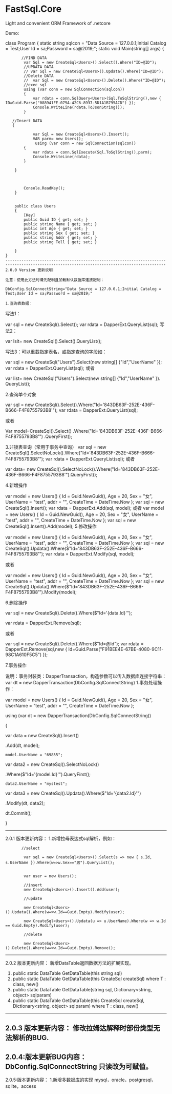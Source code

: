 # FastSql.Core
Light and convenient ORM Framework of .netcore

Demo:

 class Program
    {
        static string sqlcon = "Data Source = 127.0.0.1;Initial Catalog = Test;User Id = sa;Password = sa@2019;";
        static void Main(string[] args)
        {
           
           //FIND DATA
            var Sql = new CreateSql<Users>().Select().Where("ID=@ID");
            //UPDATA DATA
            // var Sql = new CreateSql<Users>().Updata().Where("ID=@ID");          
            //Delete DATA
            //  var Sql = new CreateSql<Users>().Delete().Where("ID=@ID");
            //exec sql
            using (var conn = new SqlConnection(sqlcon))
            {
                var rdata = conn.SqlQuery<Users>(Sql.ToSqlString(),new { ID=Guid.Parse("088941FE-075A-42C6-8937-5D1A1B795ACD") });
                Console.WriteLine(rdata.ToJsonString());
            }
    
       //Insert DATA
       {
  
                var Sql = new CreateSql<Users>().Insert();
                VAR parm= new Users();
                 using (var conn = new SqlConnection(sqlcon))
            {
                var rdata = conn.SqlExecute(Sql.ToSqlString(),parm);
                Console.WriteLine(rdata);
            }
 
        }



            Console.ReadKey();
        }


        public class Users
        {
            [Key]
            public Guid ID { get; set; }
            public string Name { get; set; }
            public int Age { get; set; }
            public string Sex { get; set; }
            public string Addr { get; set; }
            public string Tell { get; set; }

        }
    }
    --------------------------------------------------------------------------------------------------------------------------------------------
    2.0.0 Version 更新说明

    注意：使用此方法时请先配制且加载默认数据库连接配制：

    DbConfig.SqlConnectString="Data Source = 127.0.0.1;Initial Catalog = Test;User Id = sa;Password = sa@2019;"

    1.查询表数据：

写法1：

 var sql = new CreateSql<Users>().Select();
 var rdata = DapperExt.QueryList(sql);
写法2：
 
 var lsit= new CreateSql<Users>().Select().QueryList();

写法3：可以重载指定表名，或指定查询的字段如：

   var sql = new CreateSql<Users>("Users").Select(new string[] {"Id","UserName" });
   var rdata = DapperExt.QueryList(sql);
 或者
 
var list= new CreateSql<Users>("Users").Select(new string[] {"Id","UserName" }).
QueryList();

2.查询单个对象

var sql = new CreateSql<Users>().Select().Where("Id='843DB63F-252E-436F-B666-F4F8755793B8'");
var rdata = DapperExt.QueryList(sql);
 
或者

Var model=CreateSql<Users>().Select() 
.Where("Id='843DB63F-252E-436F-B666-F4F8755793B8'")
.QueryFirst();

3.非锁表查询（常用于事务中查询）
var sql = new CreateSql<Users>().SelectNoLock().Where("Id='843DB63F-252E-436F-B666-F4F8755793B8'"); 
var rdata = DapperExt.QueryList(sql);
或者
 
 var data= new CreateSql<Users>().SelectNoLock().Where("Id='843DB63F-252E-436F-B666-F4F8755793B8'").QueryFirst();

4.新增操作

var model = new Users() { 
Id = Guid.NewGuid(),
 Age = 20,
 Sex = "女",
 UserName = "test",
 addr = "",
 CreateTime = DateTime.Now };
   var sql = new CreateSql<Users>().Insert();
   var rdata = DapperExt.Add(sql, model);
或者
 var model = new Users() { Id = Guid.NewGuid(), Age = 20, Sex = "女", UserName = "test", addr = "", CreateTime = DateTime.Now };
 var sql = new CreateSql<Users>().Insert().Add(model);
5.修改操作

 var model = new Users() { Id = Guid.NewGuid(), Age = 20, Sex = "女", UserName = "test", addr = "", CreateTime = DateTime.Now };
var sql = new CreateSql<Users>().Updata().Where($"Id='843DB63F-252E-436F-B666-F4F8755793B8'");
var rdata = DapperExt.Modify(sql, model);
 
或者

 var model = new Users() { Id = Guid.NewGuid(), Age = 20, Sex = "女", UserName = "test", addr = "", CreateTime = DateTime.Now };
 var sql = new CreateSql<Users>().Updata().Where($"Id='843DB63F-252E-436F-B666-F4F8755793B8'").Modify(model);

6.删除操作

  var sql = new CreateSql<Users>().Delete().Where($"Id='{data.Id}'");
 
  var rdata = DapperExt.Remove(sql);
 
或者

  var sql = new CreateSql<Users>().Delete().Where($"Id=@Id");
   var rdata = DapperExt.Remove(sql,new { Id=Guid.Parse("F91BEE4E-67BE-4080-9C11-98C1A610F5C5") });


7.事务操作

说明：事务封装类：DapperTransaction，构造参数可以传入数据库连接字符串：
var dt = new DapperTransaction(DbConfig.SqlConnectString)
1.事务处理操作：

  var model = new Users() { 
Id = Guid.NewGuid(),
 Age = 20, Sex = "女",
 UserName = "test", 
addr = "", 
CreateTime = DateTime.Now };

  using (var dt = new DapperTransaction(DbConfig.SqlConnectString))
  
  {
  
var data = new CreateSql<Users>().Insert()
 
.Add(dt, model);

    model.UserName = "69855";
    
var data2 = new CreateSql<Users>().SelectNoLock()
 
.Where($"Id='{model.Id}'").QueryFirst();

    data2.UserName = "mystest";
    
 var data3 = new CreateSql<Users>().Updata().Where($"Id='{data2.Id}'")
 
.Modify(dt, data2);

   dt.Commit(); 

   }
    
---------------------------------------------------------------------------------------------------------------------------------------------------------------------
2.0.1 版本更新内容：
           1.新增拉母表达式sql解析，例如：
           
           //select
           
            var sql = new CreateSql<Users>().Select(s => new { s.Id, s.UserName }).Where(w=>w.Sex=="男").QueryList();


            var user = new Users();
            
            //insert
            new CreateSql<Users>().Insert().Add(user);

            //update
            
            new CreateSql<Users>().Updata().Where(w=>w.Id==Guid.Empty).Modify(user);

            new CreateSql<Users>().Updata(u => u.UserName).Where(w => w.Id == Guid.Empty).Modify(user);

            //delete
            
            new CreateSql<Users>().Delete().Where(w=>w.Id==Guid.Empty).Remove();
 ------------------------------------------------------------------------------------------------------------------------------------------
 2.0.2 版本更新内容：
新增DataTable返回数据方法的扩展实现。
1. public static DataTable GetDataTable(this string sql)
2. public static DataTable GetDataTable<T>(this CreateSql<T> createSql) where T : class, new()
3. public static DataTable GetDataTable(string sql, Dictionary<string, object> sqlparam)
4. public static DataTable GetDataTable<T>(this CreateSql<T> createSql, Dictionary<string, object> sqlparam) where T : class, new()
-------------------------------------------------------------------------------------------------------------------------------------------------------
2.0.3 版本更新内容：
修改拉姆达解释时部份类型无法解析的BUG.
----------------------------------------------------------------------------------------------------------------------------------------
2.0.4:版本更新BUG内容：
DbConfig.SqlConnectString 只读改为可赋值。
----------------------------------------------------------------------------------------------------------------------------------------
2.0.5:版本更新内容：
1.新增多数据库的实现
mysql，oracle，postgresql，sqlite，access
